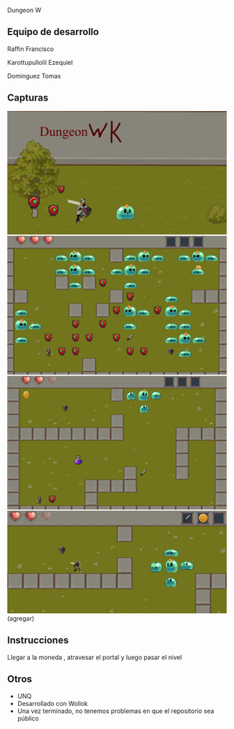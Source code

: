 Dungeon W

## Equipo de desarrollo
Raffin Francisco 
   
Karottupullolil  Ezequiel  

Dominguez Tomas 

## Capturas
![Descripción](https://github.com/obj1unq/2023s2-tp-game-grupo-4-1/blob/master/assets/Dungeon_wk.png)
![Descripción](https://github.com/obj1unq/2023s2-tp-game-grupo-4-1/blob/master/assets/imagen_1.png)
![Descripción](https://github.com/obj1unq/2023s2-tp-game-grupo-4-1/blob/master/assets/imagen_2.png)
![Descripción](https://github.com/obj1unq/2023s2-tp-game-grupo-4-1/blob/master/assets/imagen_3.png)
(agregar)

##  Instrucciones
Llegar a la moneda , atravesar el portal y  luego pasar el nivel 


## Otros

- UNQ
- Desarrollado con Wollok
- Una vez terminado, no tenemos problemas en que el repositorio sea público 
